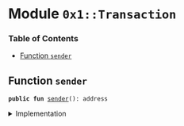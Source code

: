 
<a name="0x1_Transaction"></a>

# Module `0x1::Transaction`

### Table of Contents

-  [Function `sender`](#0x1_Transaction_sender)



<a name="0x1_Transaction_sender"></a>

## Function `sender`



<pre><code><b>public</b> <b>fun</b> <a href="#0x1_Transaction_sender">sender</a>(): address
</code></pre>



<details>
<summary>Implementation</summary>


<pre><code><b>native</b> <b>public</b> <b>fun</b> <a href="#0x1_Transaction_sender">sender</a>(): address;
</code></pre>



</details>
